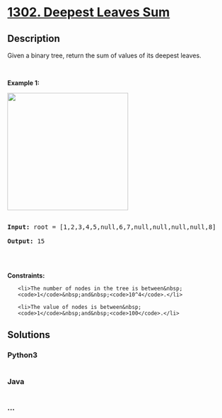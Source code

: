 # [1302. Deepest Leaves Sum](https://leetcode.com/problems/deepest-leaves-sum)

## Description
Given a binary tree, return the sum of values of its deepest leaves.

<p>&nbsp;</p>

<p><strong>Example 1:</strong></p>



<p><strong><img alt="" src="https://assets.leetcode.com/uploads/2019/07/31/1483_ex1.png" style="width: 273px; height: 265px;" /></strong></p>



<pre>

<strong>Input:</strong> root = [1,2,3,4,5,null,6,7,null,null,null,null,8]

<strong>Output:</strong> 15

</pre>



<p>&nbsp;</p>

<p><strong>Constraints:</strong></p>



<ul>

	<li>The number of nodes in the tree is between&nbsp;<code>1</code>&nbsp;and&nbsp;<code>10^4</code>.</li>

	<li>The value of nodes is between&nbsp;<code>1</code>&nbsp;and&nbsp;<code>100</code>.</li>

</ul>


## Solutions


<!-- tabs:start -->

### **Python3**

```python

```

### **Java**

```java

```

### **...**
```

```

<!-- tabs:end -->